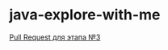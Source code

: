 # java-explore-with-me
[Pull Request для этапа №3](https://github.com/alexeiyanenko/java-explore-with-me/pull/4)
